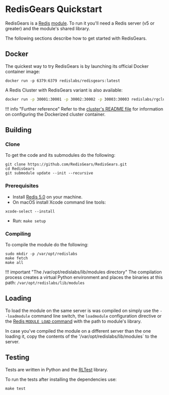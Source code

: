 # RedisGears Quickstart
RedisGears is a [Redis](glossary.md#redis) [module](glossary.md#module). To run it you'll need a Redis server (v5 or greater) and the module's shared library.

The following sections describe how to get started with RedisGears.

## Docker
The quickest way to try RedisGears is by launching its official Docker container image:

```
docker run -p 6379:6379 redislabs/redisgears:latest
```

A Redis Cluster with RedisGears variant is also available:

```sh
docker run -p 30001:30001 -p 30002:30002 -p 30003:30003 redislabs/rgcluster:latest
```

!!! info "Further reference"
    Refer to the [cluster's README file](https://github.com/RedisGears/RedisGears/blob/master/recipes/cluster/README.md) for information on configuring the Dockerized cluster container.

## Building

### Clone
To get the code and its submodules do the following:
```
git clone https://github.com/RedisGears/RedisGears.git
cd RedisGears
git submodule update --init --recursive
```


### Prerequisites
* Install [Redis 5.0](https://redis.io/) on your machine.
* On macOS install Xcode command line tools:

```
xcode-select --install
```

* Run: `make setup`

### Compiling
To compile the module do the following:

```
sudo mkdir -p /var/opt/redislabs
make fetch
make all
```

!!! important "The /var/opt/redislabs/lib/modules directory"
    The compilation process creates a virtual Python environment and places the binaries at this path: `/var/opt/redislabs/lib/modules`

## Loading
To load the module on the same server is was compiled on simply use the `--loadmodule` command line switch, the `loadmodule` configuration directive or the [Redis `MODULE LOAD` command](https://redis.io/commands/module-load) with the path to module's library.

In case you've compiled the module on a different server than the one loading it, copy the contents of the '/var/opt/redislabs/lib/modules` to the server.

## Testing
Tests are written in Python and the [RLTest](https://github.com/RedisLabsModules/RLTest) library.

To run the tests after installing the dependencies use:

```
make test
```
